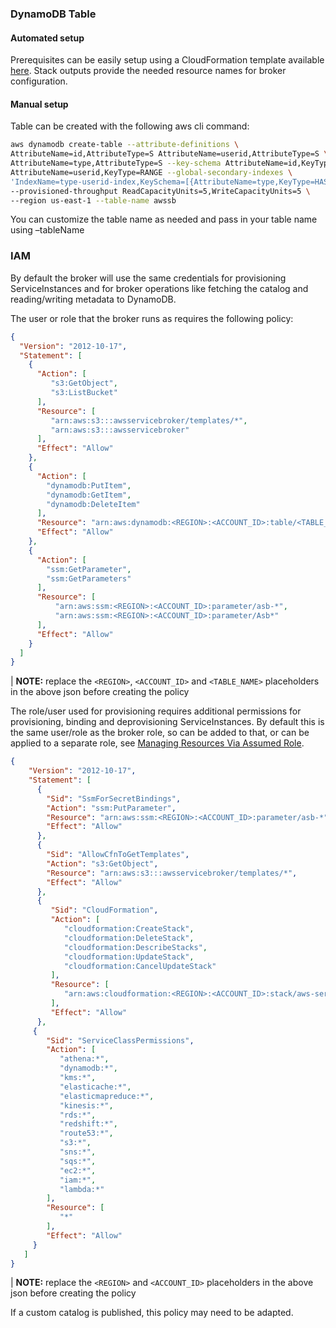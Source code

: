 ### DynamoDB Table

#### Automated setup

Prerequisites can be easily setup using a CloudFormation template available [here](/setup/prerequisites.yaml). Stack 
outputs provide the needed resource names for broker configuration.

#### Manual setup

Table can be created with the following aws cli command:

```bash
aws dynamodb create-table --attribute-definitions \
AttributeName=id,AttributeType=S AttributeName=userid,AttributeType=S \
AttributeName=type,AttributeType=S --key-schema AttributeName=id,KeyType=HASH \
AttributeName=userid,KeyType=RANGE --global-secondary-indexes \
'IndexName=type-userid-index,KeySchema=[{AttributeName=type,KeyType=HASH},{AttributeName=userid,KeyType=RANGE}],Projection={ProjectionType=INCLUDE,NonKeyAttributes=[id,userid,type,locked]},ProvisionedThroughput={ReadCapacityUnits=5,WriteCapacityUnits=5}' \
--provisioned-throughput ReadCapacityUnits=5,WriteCapacityUnits=5 \
--region us-east-1 --table-name awssb
```

You can customize the table name as needed and pass in your table name using –tableName

### IAM 
 
By default the broker will use the same credentials for provisioning ServiceInstances and for broker operations like 
fetching the catalog and reading/writing metadata to DynamoDB.

The user or role that the broker runs as requires the following policy:
 
```json
{
  "Version": "2012-10-17",
  "Statement": [
    {
      "Action": [
         "s3:GetObject",
         "s3:ListBucket"
      ],
      "Resource": [
         "arn:aws:s3:::awsservicebroker/templates/*",
         "arn:aws:s3:::awsservicebroker"
      ],
      "Effect": "Allow"
    },
    {
      "Action": [
        "dynamodb:PutItem",
        "dynamodb:GetItem",
        "dynamodb:DeleteItem"
      ],
      "Resource": "arn:aws:dynamodb:<REGION>:<ACCOUNT_ID>:table/<TABLE_NAME>",
      "Effect": "Allow"
    },
    {
      "Action": [
        "ssm:GetParameter",
        "ssm:GetParameters"
      ],
      "Resource": [
          "arn:aws:ssm:<REGION>:<ACCOUNT_ID>:parameter/asb-*",
          "arn:aws:ssm:<REGION>:<ACCOUNT_ID>:parameter/Asb*"
      ],
      "Effect": "Allow"
    }
  ]
}
```

| **NOTE:** replace the `<REGION>`, `<ACCOUNT_ID>` and `<TABLE_NAME>` placeholders in the above json before creating the policy
 
The role/user used for provisioning requires additional permissions for provisioning, binding and deprovisioning ServiceInstances. By default this is the same user/role as the broker role, so can be added to that, or can be applied to a separate role, see [Managing Resources Via Assumed Role](/docs/README.md#managing-resources-via-assumed-role).

```json
{
    "Version": "2012-10-17",
    "Statement": [
      {
        "Sid": "SsmForSecretBindings",
        "Action": "ssm:PutParameter",
        "Resource": "arn:aws:ssm:<REGION>:<ACCOUNT_ID>:parameter/asb-*",
        "Effect": "Allow"
      },
      {
        "Sid": "AllowCfnToGetTemplates",
        "Action": "s3:GetObject",
        "Resource": "arn:aws:s3:::awsservicebroker/templates/*",
        "Effect": "Allow"
      },
      {
         "Sid": "CloudFormation",
         "Action": [
            "cloudformation:CreateStack",
            "cloudformation:DeleteStack",
            "cloudformation:DescribeStacks",
            "cloudformation:UpdateStack",
            "cloudformation:CancelUpdateStack"
         ],
         "Resource": [
            "arn:aws:cloudformation:<REGION>:<ACCOUNT_ID>:stack/aws-service-broker-*/*"
         ],
         "Effect": "Allow"
      },
     {
        "Sid": "ServiceClassPermissions",
        "Action": [
           "athena:*",
           "dynamodb:*",
           "kms:*",
           "elasticache:*",
           "elasticmapreduce:*",
           "kinesis:*",
           "rds:*",
           "redshift:*",
           "route53:*",
           "s3:*",
           "sns:*",
           "sqs:*",
           "ec2:*",
           "iam:*",
           "lambda:*"
        ],
        "Resource": [
           "*"
        ],
        "Effect": "Allow"
     }
   ]
}
```

| **NOTE:** replace the `<REGION>` and `<ACCOUNT_ID>` placeholders in the above json before creating the policy

If a custom catalog is published, this policy may need to be adapted.
